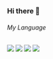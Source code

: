 ### Hi there 👋

###### My Language
<img src="https://img.shields.io/badge/-Python-3776AB?style=flat&logo=Python&logoColor=white"/>&nbsp;<img src="https://img.shields.io/badge/-HTML-E34F26?style=flat&logo=HTML5&logoColor=white"/>&nbsp;<img src="https://img.shields.io/badge/-CSS-1572B6?style=flat&logo=CSS3&logoColor=white"/>&nbsp;<img src="https://img.shields.io/badge/-java-1571B6?style=flat"/>

<!--
**wonsungmoon/wonsungmoon** is a ✨ _special_ ✨ repository because its `README.md` (this file) appears on your GitHub profile.

Here are some ideas to get you started:

- 🔭 I’m currently working on ...
- 🌱 I’m currently learning ...
- 👯 I’m looking to collaborate on ...
- 🤔 I’m looking for help with ...
- 💬 Ask me about ...
- 📫 How to reach me: ...
- 😄 Pronouns: ...
- ⚡ Fun fact: ...
-->
